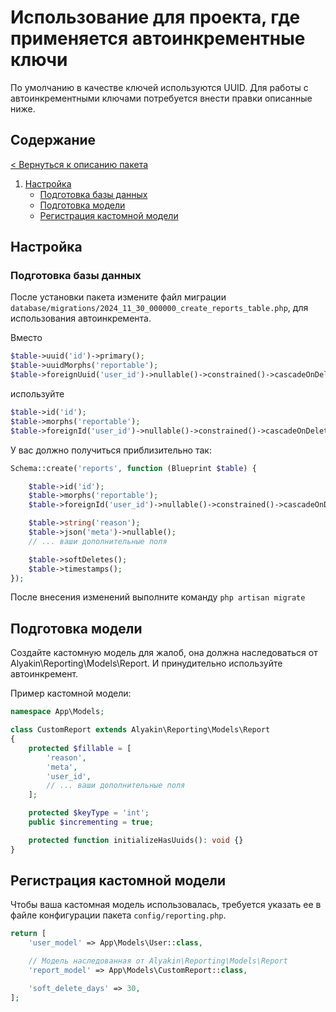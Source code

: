 # Использование для проекта, где применяется автоинкрементные ключи

По умолчанию в качестве ключей  используются UUID. Для работы с автоинкрементными ключами потребуется внести правки описанные ниже.

## Содержание
[< Вернуться к описанию пакета](../README_RU.md#шаг-2-публикация-конфигурации-и-миграций)

1. [Настройка](#настройка)
   - [Подготовка базы данных](#подготовка-базы-данных)
   - [Подготовка модели](#подготовка-модели)
   - [Регистрация кастомной модели](#регистрация-кастомной-модели)

## Настройка
### Подготовка базы данных
После установки пакета измените файл миграции `database/migrations/2024_11_30_000000_create_reports_table.php`, для использования автоинкремента.

Вместо
```php
$table->uuid('id')->primary();
$table->uuidMorphs('reportable');
$table->foreignUuid('user_id')->nullable()->constrained()->cascadeOnDelete();
```
используйте
```php
$table->id('id');
$table->morphs('reportable');
$table->foreignId('user_id')->nullable()->constrained()->cascadeOnDelete();
```

У вас должно получиться приблизительно так:
```php
Schema::create('reports', function (Blueprint $table) {

    $table->id('id');
    $table->morphs('reportable');
    $table->foreignId('user_id')->nullable()->constrained()->cascadeOnDelete();

    $table->string('reason');
    $table->json('meta')->nullable();
    // ... ваши дополнительные поля

    $table->softDeletes();
    $table->timestamps();
});
```

После внесения изменений выполните команду `php artisan migrate`

## Подготовка модели

Создайте кастомную модель для жалоб, она должна наследоваться от Alyakin\Reporting\Models\Report.
И принудительно используйте автоинкремент.

Пример кастомной модели:
```php
namespace App\Models;

class CustomReport extends Alyakin\Reporting\Models\Report
{
    protected $fillable = [
        'reason',
        'meta',
        'user_id',
        // ... ваши дополнительные поля
    ];

    protected $keyType = 'int';
    public $incrementing = true;

    protected function initializeHasUuids(): void {}
}
```

## Регистрация кастомной модели
Чтобы ваша кастомная модель использовалась, требуется указать ее в файле конфигурации пакета `config/reporting.php`.

```php
return [
    'user_model' => App\Models\User::class,

    // Модель наследованная от Alyakin\Reporting\Models\Report
    'report_model' => App\Models\CustomReport::class,

    'soft_delete_days' => 30,
];
```
